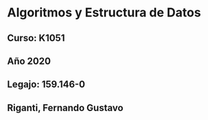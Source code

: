 # Algoritmos y Estructura de Datos
## Curso: K1051
## Año 2020
## Legajo: 159.146-0
## Riganti, Fernando Gustavo
 
